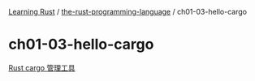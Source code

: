 [Learning Rust](../../README.md) / [the-rust-programming-language](../zz_generated_mdi.md) / ch01-03-hello-cargo

# ch01-03-hello-cargo

[Rust cargo 管理工具](README.md)
